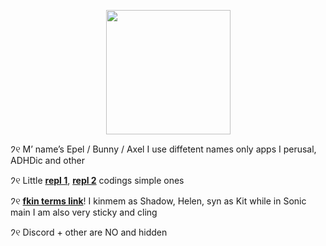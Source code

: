 

<p align="center">
<img src="https://media.discordapp.net/attachments/1196764336656502797/1238404087700000798/Untitled84_20240510151142.png?ex=663f292e&is=663dd7ae&hm=6ec6edce3061e16ceabef6f2b2070a2f7cb8c9d5124cadce547f4f9ad7fa2577&"<width="199" height="199">
</p>

𑁘୧ M’ name’s Epel / Bunny / Axel I use diffetent names only apps I perusal, ADHDic and other

𑁘୧ Little [**repl 1**](https://replit.com/@sebastiansis/eggsuuu), [**repl 2**](https://replit.com/@sebastiansis/plushiyii) codings simple ones

𑁘୧ [**fkin terms link**](https://fkin.carrd.co/#two)! I kinmem as Shadow, Helen, syn as Kit while in Sonic main I am also very sticky and cling

𑁘୧ Discord + other are NO and hidden